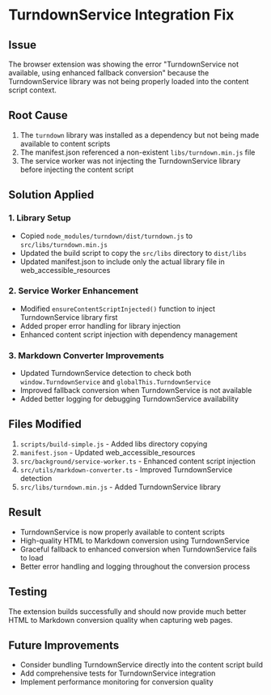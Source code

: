 # TurndownService Integration Fix

## Issue

The browser extension was showing the error "TurndownService not available,
using enhanced fallback conversion" because the TurndownService library was not
being properly loaded into the content script context.

## Root Cause

1. The `turndown` library was installed as a dependency but not being made
   available to content scripts
2. The manifest.json referenced a non-existent `libs/turndown.min.js` file
3. The service worker was not injecting the TurndownService library before
   injecting the content script

## Solution Applied

### 1. Library Setup

- Copied `node_modules/turndown/dist/turndown.js` to `src/libs/turndown.min.js`
- Updated the build script to copy the `src/libs` directory to `dist/libs`
- Updated manifest.json to include only the actual library file in
  web_accessible_resources

### 2. Service Worker Enhancement

- Modified `ensureContentScriptInjected()` function to inject TurndownService
  library first
- Added proper error handling for library injection
- Enhanced content script injection with dependency management

### 3. Markdown Converter Improvements

- Updated TurndownService detection to check both `window.TurndownService` and
  `globalThis.TurndownService`
- Improved fallback conversion when TurndownService is not available
- Added better logging for debugging TurndownService availability

## Files Modified

1. `scripts/build-simple.js` - Added libs directory copying
2. `manifest.json` - Updated web_accessible_resources
3. `src/background/service-worker.ts` - Enhanced content script injection
4. `src/utils/markdown-converter.ts` - Improved TurndownService detection
5. `src/libs/turndown.min.js` - Added TurndownService library

## Result

- TurndownService is now properly available to content scripts
- High-quality HTML to Markdown conversion using TurndownService
- Graceful fallback to enhanced conversion when TurndownService fails to load
- Better error handling and logging throughout the conversion process

## Testing

The extension builds successfully and should now provide much better HTML to
Markdown conversion quality when capturing web pages.

## Future Improvements

- Consider bundling TurndownService directly into the content script build
- Add comprehensive tests for TurndownService integration
- Implement performance monitoring for conversion quality
